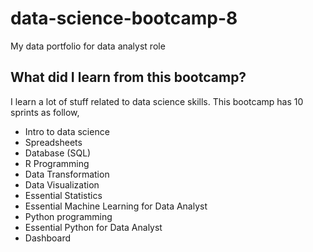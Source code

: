 # data-science-bootcamp-8
My data portfolio for data analyst role

## What did I learn from this bootcamp?

I learn a lot of stuff related to data science skills. This bootcamp has 10 sprints as follow,

- Intro to data science
- Spreadsheets
- Database (SQL)
- R Programming
- Data Transformation
- Data Visualization
- Essential Statistics
- Essential Machine Learning for Data Analyst
- Python programming
- Essential Python for Data Analyst
- Dashboard
